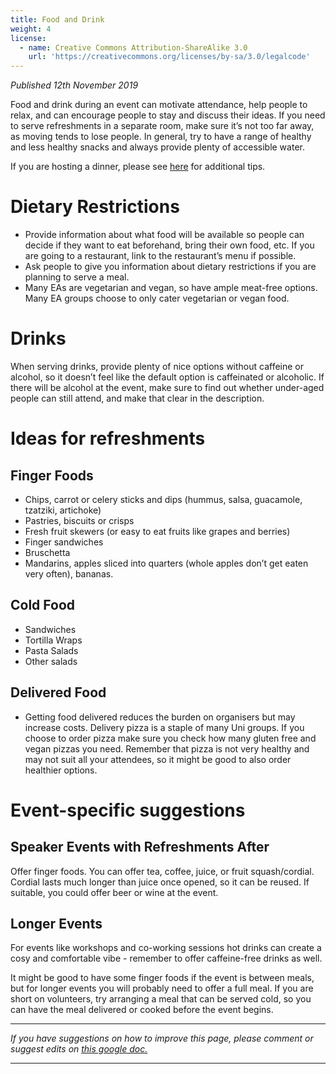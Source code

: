 ```yaml
---
title: Food and Drink
weight: 4
license:
  - name: Creative Commons Attribution-ShareAlike 3.0
    url: 'https://creativecommons.org/licenses/by-sa/3.0/legalcode'
---
```

_Published 12th November 2019_

Food and drink during an event can motivate attendance, help people to relax, and can encourage people to stay and discuss their ideas. If you need to serve refreshments in a separate room, make sure it’s not too far away, as moving tends to lose people. In general, try to have a range of healthy and less healthy snacks and always provide plenty of accessible water.

If you are hosting a dinner, please see <a target="_blank" href="https://docs.google.com/document/d/1spZ6Ohx_8GPrxoPF4l1lQsXnhJOIUu2KlbqxRQCHi4k/edit">here</a> for additional tips.

# Dietary Restrictions 

* Provide information about what food will be available so people can decide if they want to eat beforehand, bring their own food, etc. If you are going to a restaurant, link to the restaurant’s menu if possible.
* Ask people to give you information about dietary restrictions if you are planning to serve a meal. 
* Many EAs are vegetarian and vegan, so have ample meat-free options. Many EA groups choose to only cater vegetarian or vegan food. 

# Drinks
When serving drinks, provide plenty of nice options without caffeine or alcohol, so it doesn’t feel like the default option is caffeinated or alcoholic. If there will be alcohol at the event, make sure to find out whether under-aged people can still attend, and make that clear in the description. 

# Ideas for refreshments
## Finger Foods

* Chips, carrot or celery sticks and dips (hummus, salsa, guacamole, tzatziki, artichoke)
* Pastries, biscuits or crisps
* Fresh fruit skewers (or easy to eat fruits like grapes and berries)
* Finger sandwiches
* Bruschetta
* Mandarins, apples sliced into quarters (whole apples don’t get eaten very often), bananas.

## Cold Food

* Sandwiches
* Tortilla Wraps 
* Pasta Salads
* Other salads

## Delivered Food

* Getting food delivered reduces the burden on organisers but may increase costs. Delivery pizza is a staple of many Uni groups. If you choose to order pizza make sure you check how many gluten free and vegan pizzas you need. Remember that pizza is not very healthy and may not suit all your attendees, so it might be good to also order healthier options.  

# Event-specific suggestions
## Speaker Events with Refreshments After
Offer finger foods. You can offer tea, coffee, juice, or fruit squash/cordial. Cordial lasts much longer than juice once opened, so it can be reused. If suitable, you could offer beer or wine at the event. 

## Longer Events
For events like workshops and co-working sessions hot drinks can create a cosy and comfortable vibe - remember to offer caffeine-free drinks as well.

It might be good to have some finger foods if the event is between meals, but for longer events you will probably need to offer a full meal. If you are short on volunteers, try arranging a meal that can be served cold, so you can have the meal delivered or cooked before the event begins. 

<hr>

_If you have suggestions on how to improve this page, please comment or suggest edits on_ <a target="_blank" href="https://docs.google.com/document/d/1upu4W7HaxjMuz2AmlFJFkVaRiE4FMTHW-0-yO5tOX1A/edit?usp=sharing">_this google doc._</a>

<hr>
